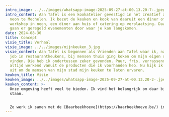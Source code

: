```yaml
---
intro_image: ../../images/whatsapp-image-2025-09-27-at-00.13.20-7-.jpeg
intro_content: Aan Tafel is een kookatelier gevestigd in het creatief atelier
  neon te Mechelen. Ik bezet de keuken en kook van daaruit een diner of een
  workshop in neon, een diner aan huis of catering op verplaatsing. Daarnaast
  gaan er geregeld evenementen door waar je kan langskomen.
date: 2024-08-30
title: Concept
visie_title: Verhaal
visie_image: ../../images/mijnkeuken_3.jpg
visie_content: Aan Tafel is begonnen als Vrienden aan Tafel waar ik, naast mijn
  job in restaurantkeukens, bij mensen thuis ging koken om mijn eigen stijl te
  vinden. Die heb ik ondertussen zeker gevonden. Puur, fris, verrassend en
  altijd werkend vanuit de producten die ik voorhanden heb. Nu kijk ik ernaar
  uit om de mensen van mijn stad mijn keuken te laten ervaren.
keuken_title: Visie
keuken_image: ../../images/whatsapp-image-2025-09-27-at-00.13.20-2-.jpeg
keuken_content: >-
  Onze omgeving heeft veel te bieden. Ik vind het belangrijk om daar bij stil te
  staan.


  Zo werk ik samen met de [Baarbeekhoeve](https://baarbeekhoeve.be/) in Muizen voor alle seizoensgroenten en zo veel mogelijk lokale handelaars voor vlees en vis. Duurzaamheid stel ik voorop door verplaatsingen en leveringen zo veel mogelijk met de fiets te doen. Daarom focus ik mij vooral op mijn stad, Mechelen.
---
```

